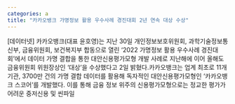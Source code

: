 ```yaml
---
categories: a
title: "카카오뱅크 가명정보 활용 우수사례 경진대회 2년 연속 대상 수상"
---
```

[데이터넷] 카카오뱅크(대표 윤호영)는 지난 30일 개인정보보호위원회, 과학기술정보통신부, 금융위원회, 보건복지부 합동으로 열린 ‘2022 가명정보 활용 우수사례 경진대회’에서 데이터 가명 결합을 통한 대안신용평가모형 개발 사례로 지난해에 이어 올해도 금융위원회 위원장상인 ‘대상’을 수상했다고 2일 밝혔다.카카오뱅크는 업계 최초로 11개 기관, 3700만 건의 가명 결합 데이터를 활용해 독자적인 대안신용평가모형인 ‘카카오뱅크 스코어’를 개발했다. 이를 통해 금융 정보 위주의 신용평가모형으로는 정교한 평가가 어려운 중저신용 및 씬파일